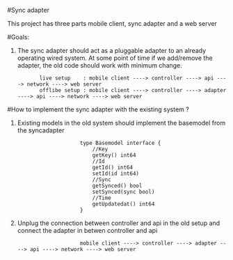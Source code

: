 #Sync adapter

This project has three parts mobile client, sync adapter and a web server 

#Goals: 

 1)  The sync adapter should act as a pluggable adapter to an already operating wired system. At some point of time if we add/remove the adapter, the old code should work with minimum change. 
 
                live setup    : mobile client ----> controller ----> api ----> network ----> web server
                offlibe setup : mobile client ----> controller ----> adapter ----> api ----> network ----> web server
                    
#How to implement the sync adapter with the existing system ?
 
 1) Existing models in the old system should implement the basemodel from the syncadapter
 
                            type Basemodel interface {
                            	//Key
                            	getKey() int64
                            	//Id
                            	getId() int64
                            	setId(id int64)
                            	//Sync
                            	getSynced() bool
                            	setSynced(sync bool)
                            	//Time
                            	getUpdatedat() int64
                            }
                            

 2) Unplug the connection between controller and api in the old setup and connect the adapter in betwen controller and api
 
                            mobile client ----> controller ----> adapter ----> api ----> network ----> web server
 
 
